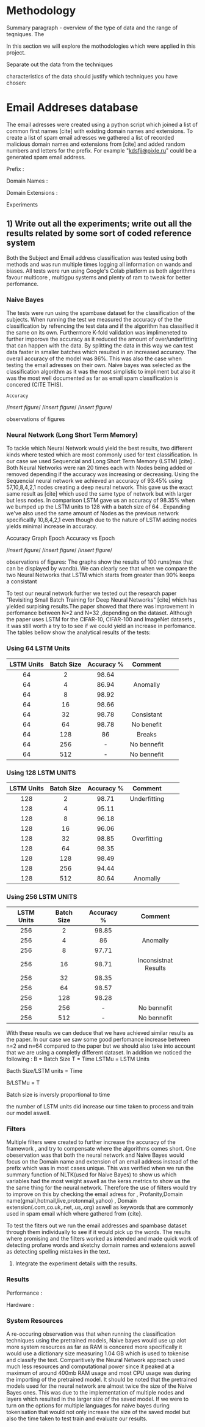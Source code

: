 # Methodology 


Summary paragraph - overview of the type of data and the range of teqniques. 
The 


In this section we will explore the mothodologies which were applied in this project. 



Separate out the data from the techniques

characteristics of the data should justify which techniques you have chosen:


# Email Addreses database

The email adresses were created using a python script which joined a list of common first names [cite] with existing domain names and extensions. To create a list of spam email adresses we gathered a list of recorded malicious domain names and extensions from [cite] and added 
random numbers and letters for the prefix. For example "kdsfjj@pixle.ru" could be a generated spam email address. 

Prefix : 

Domain Names : 

Domain Extensions : 

Experiments 

## 1) Write out all the experiments; write out all the results related by some sort of coded reference system
Both the Subject and Email address classification  was tested using both methods and was run multiple times logging all information 
on wands and biases. All tests were run using Google's Colab platform as both algorithms favour multicore , multigpu systems and plenty of ram
to tweak for better perfomance. 

### Naive Bayes
The tests were run using the spambase dataset for the classification of the subjects. When running the test we measured the accuracy of the 
the classification by refrencing the test data and if the algorithm has classified it the same on its own. Furthermore K-fold validation was implimeneted to further imporove the accuracy as it reduced the amount of over/underfitting that can happen with the data. By splitting the data
in this way we can test data faster in smaller batches which resulted in an increased accuracy. The overall accuracy of the model was 86%. This was also the case when testing the email adresses on their own. Naive bayes was selected as the classification algorithm as it was the most simplistic to impliment but also it was the most well documented as far as email spam classification is concered (CITE THIS).


	Accuracy 	
/*insert figure*/  /*insert figure*/  /*insert figure*/  

observations of figures



### Neural Network (Long Short Term Memory)
To tackle which Neural Network would yield the best results, two different kinds where tested which are most commonly used for text classification. In our case we used Sequencial and Long Short Term Memory (LSTM) [cite] . Both Neural Networks were ran 20 times each with Nodes being added or removed depending if the accuracy was increasing or decreasing. Using the Sequencial neural network we achieved an accuracy of 93.45% using 57,10,8,4,2,1 nodes creating a deep neural network. This gave us the exact same result as [cite] which used the same type of network but with larger but less nodes. In comparison LSTM gave us an accuracy of 98.35% when we bumped up the LSTM units to 128 with a batch size of 64 . Expanding we've also used the same amount of Nodes as the previous network specificallly 10,8,4,2,1 even though due to the nature of LSTM adding nodes yields minimal increase in accuracy. 


Accuracy Graph 		Epoch				Accuracy vs Epoch

/*insert figure*/  /*insert figure*/  /*insert figure*/  

observations of figures:
The graphs show the results of 100 runs(max that can be displayed by wandb). We can clearly see that when we compare the two Neural Networks that LSTM which starts from greater than 90% keeps a consistant 




To test our neural network further we tested out the research paper "Revisiting Small Batch Training for Deep Neural Networks" [cite] which has yielded surpising results.The paper showed that there was improvement in perfomance between N=2 and N=32 ,depending on the dataset. Although the paper uses LSTM for the CIFAR-10, CIFAR-100 and ImageNet datasets , it was still worth a try to to see if we could yield an increase in perfomance. The tables bellow show the analytical results of the tests: 
### Using 64 LSTM Units

| LSTM Units | Batch Size | Accuracy % |   Comment   |   |   |
|:----------:|:----------:|:----------:|:-----------:|---|---|
|     64     |      2     |    98.64   |             |   |   |
|     64     |      4     |    86.94   |   Anomally  |   |   |
|     64     |      8     |    98.92   |             |   |   |
|     64     |     16     |    98.66   |             |   |   |
|     64     |     32     |    98.78   |  Consistant |   |   |
|     64     |     64     |    98.78   |  No benefit |   |   |
|     64     |     128    |     86     |    Breaks   |   |   |
|     64     |     256    |      -     | No bennefit |   |   |
|     64     |     512    |      -     | No bennefit |   |   |
### Using 128 LSTM UNITS
| LSTM Units | Batch Size | Accuracy % |    Comment   |   |   |
|:----------:|:----------:|:----------:|:------------:|---|---|
|     128    |      2     |    98.71   | Underfitting |   |   |
|     128    |      4     |    95.11   |              |   |   |
|     128    |      8     |    96.18   |              |   |   |
|     128    |     16     |    96.06   |              |   |   |
|     128    |     32     |    98.85   |  Overfitting |   |   |
|     128    |     64     |    98.35   |              |   |   |
|     128    |     128    |    98.49   |              |   |   |
|     128    |     256    |    94.44   |              |   |   |
|     128    |     512    |    80.64   |   Anomally   |   |   |

### Using 256 LSTM UNITS

| LSTM Units | Batch Size | Accuracy % |        Comment        |   |   |
|:----------:|:----------:|:----------:|:---------------------:|---|---|
|     256    |      2     |    98.85   |                       |   |   |
|     256    |      4     |     86     |        Anomally       |   |   |
|     256    |      8     |    97.71   |                       |   |   |
|     256    |     16     |    98.71   | Inconsistnat Results  |   |   |
|     256    |     32     |    98.35   |                       |   |   |
|     256    |     64     |    98.57   |                       |   |   |
|     256    |     128    |    98.28   |                       |   |   |
|     256    |     256    |      -     |      No bennefit      |   |   |
|     256    |     512    |      -     |      No bennefit      |   |   |


With these results we can deduce that we have achieved similar results as the paper.
In our case we saw some good perfomance increase between n=2 and n=64 compared to the paper
but we should also take into account that we are using a completly different dataset.
In addition we noticed the following :
B = Batch Size
T = Time
LSTMu = LSTM Units

Bacth Size/LSTM units = Time

B/LSTMu = T

Batch size is inversly proportional to time 

the number of LSTM units did increase our time taken to process and train our model aswell.



### Filters 
Multiple filters were created to further increase the accuracy of the framework , and try to compensate where the algorithms comes short. One obeservation was that both the neural network and Naive Bayes would focus on the Domain name and extension of an email address instead of the prefix which was in most cases unique. This was verified when we run the summary function of NLTK(used for Naive Bayes) to show us which variables had the most weight aswell as the keras.metrics to show us the the same thing for the neural network. 
Therefore the use of filters would try to improve on this by checking the email adress for , Profanity,Domain name(gmail,hotmail,live,protonmail,yahoo) , Domain extension(.com,co.uk,.net,.us,.org) aswell as keywords that are commonly used in spam email which where gathered from {cite}.

To test the fiters out we run the email addresses and spambase dataset through them individually  to see if it would pick up the words. The 
results where promising and the filters worked as intended and made quick work of detecting profane words and sketchy domain names and extensions aswell as detecting spelling mistakes in the text. 

1) Integrate the experiment details with the results.


### Results 

Performance : 

Hardware : 

### System Resources

A re-occuring observation was that when running the classification techniques using the pretrained models, Naive bayes would use up alot more system resources as far as RAM is concered more specifically it would use a dictionary size measuring 1.04 GB which is used  to tokenise and classify the text. Comparitively the Neural Network approach used much less resources and computational power since it peaked at a maximum of  around 400mb RAM usage and most CPU usage was during the importing of the pretrained model. It should be noted that the pretrained models used for the neural network are almost twice the size of the Naive Bayes ones. This was due to the implementation of multiple nodes and layers which resulted in the larger size of the saved model.
If we were to turn on the options for multiple languages for naive bayes during tokenisation that would not only increase the size of the saved model but also the time taken to test train and evaluate our results. 